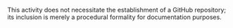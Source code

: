 This activity does not necessitate the establishment of a GitHub repository; its inclusion is merely a procedural formality for documentation purposes.
